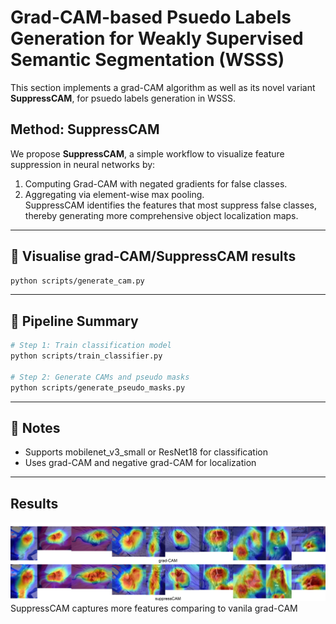 # Grad-CAM-based Psuedo Labels Generation for Weakly Supervised Semantic Segmentation (WSSS)

This section implements a grad-CAM algorithm as well as its novel variant **SuppressCAM**, for psuedo labels generation in WSSS. 

## Method: SuppressCAM  
We propose **SuppressCAM**, a simple workflow to visualize feature suppression in neural networks by:  
1. Computing Grad-CAM with negated gradients for false classes.  
2. Aggregating via element-wise max pooling.  
SuppressCAM identifies the features that most suppress false classes, thereby generating more comprehensive object localization maps.


---

## 👀 Visualise grad-CAM/SuppressCAM results

```bash
python scripts/generate_cam.py
```

---


## 🚀 Pipeline Summary

```bash
# Step 1: Train classification model
python scripts/train_classifier.py

# Step 2: Generate CAMs and pseudo masks
python scripts/generate_pseudo_masks.py

```

---

## 🧪 Notes

- Supports mobilenet_v3_small or ResNet18 for classification
- Uses grad-CAM and negative grad-CAM for localization


---

## Results
![grad-CAM vs suppressCAM](cam_examples/cam_comparison.jpg)
SuppressCAM captures more features comparing to vanila grad-CAM
